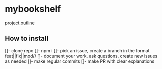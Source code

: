 # mybookshelf

[project outline](https://docs.google.com/presentation/d/1gZxbguWTC9f97ecUPsUD4MMj86L3xcJDOXewjF-T1U0/edit#slide=id.p)

## How to install
[]- clone repo
[]- npm i
[]- pick an issue, create a branch in the format feat||fix||mod/<featurename>/<yourname>
[]- document your work, ask questions, create new issues as needed
[]- make regular commits
[]- make PR with clear explanations
